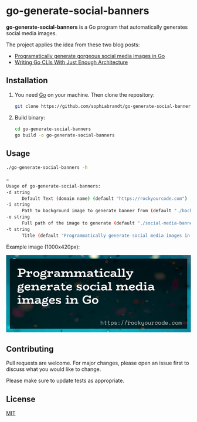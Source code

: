 # go-generate-social-banners

**go-generate-social-banners** is a Go program that automatically generates social media images.

The project applies the idea from these two blog posts:

- [Programatically generate gorgeous social media images in Go](https://pace.dev/blog/2020/03/02/dynamically-generate-social-images-in-golang-by-mat-ryer.html)
- [Writing Go CLIs With Just Enough Architecture](https://blog.carlmjohnson.net/post/2020/go-cli-how-to-and-advice/)

## Installation

1. You need [Go](https://golang.org/dl/) on your machine. Then clone the repository:

   ```sh
   git clone https://github.com/sophiabrandt/go-generate-social-banners.git
   ```

2. Build binary:

   ```sh
   cd go-generate-social-banners
   go build -o go-generate-social-banners
   ```

## Usage

```sh
./go-generate-social-banners -h

>
Usage of go-generate-social-banners:
-d string
      Default Text (domain name) (default "https://rockyourcode.com")
-i string
      Path to background image to generate banner from (default "./background.jpg")
-o string
      Full path of the image to generate (default "./social-media-banner.png")
-t string
      Title (default "Programmatically generate social media images in Go")
```

Example image (1000x420px):

![example image](social-media-banner.png)

## Contributing

Pull requests are welcome. For major changes, please open an issue first to discuss what you would like to change.

Please make sure to update tests as appropriate.

## License

[MIT](https://choosealicense.com/licenses/mit/)
